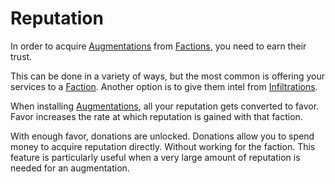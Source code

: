 # Reputation

In order to acquire [Augmentations](augmentations.md) from [Factions](factions.md), you need to earn their trust.

This can be done in a variety of ways, but the most common is offering your services to a [Faction](factions.md).
Another option is to give them intel from [Infiltrations](infiltration.md).

When installing [Augmentations](augmentations.md), all your reputation gets converted to favor.
Favor increases the rate at which reputation is gained with that faction.

With enough favor, donations are unlocked.
Donations allow you to spend money to acquire reputation directly.
Without working for the faction.
This feature is particularly useful when a very large amount of reputation is needed for an augmentation.
